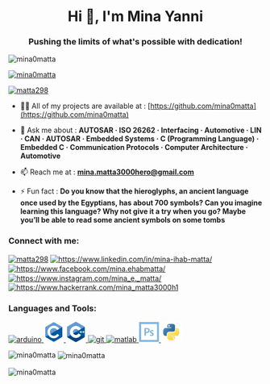 <h1 align="center">Hi 👋, I'm Mina Yanni</h1>
<h3 align="center">Pushing the limits of what's possible with dedication!</h3>

<p align="left"> <img src="https://komarev.com/ghpvc/?username=mina0matta&label=Profile%20views&color=0e75b6&style=flat" alt="mina0matta" /> </p>

<p align="left"> <a href="https://github.com/ryo-ma/github-profile-trophy"><img src="https://github-profile-trophy.vercel.app/?username=mina0matta" alt="mina0matta" /></a> </p>

<p align="left"> <a href="https://twitter.com/matta298" target="blank"><img src="https://img.shields.io/twitter/follow/matta298?logo=twitter&style=for-the-badge" alt="matta298" /></a> </p>

- 👨‍💻 All of my projects are available at : [https://github.com/mina0matta](https://github.com/mina0matta)

- 💬 Ask me about : **AUTOSAR · ISO 26262 · Interfacing · Automotive · LIN · CAN · AUTOSAR · Embedded Systems · C (Programming Language) · Embedded C · Communication Protocols · Computer Architecture · Automotive**

- 📫 Reach me at : **mina.matta3000hero@gmail.com**

- ⚡ Fun fact : **Do you know that the hieroglyphs, an ancient language once used by the Egyptians, has about 700 symbols? Can you imagine learning this language? Why not give it a try when you go? Maybe you’ll be able to read some ancient symbols on some tombs**

<h3 align="left">Connect with me:</h3>
<p align="left">
<a href="https://twitter.com/matta298" target="blank"><img align="center" src="https://raw.githubusercontent.com/rahuldkjain/github-profile-readme-generator/master/src/images/icons/Social/twitter.svg" alt="matta298" height="30" width="40" /></a>
<a href="https://linkedin.com/in/mina-ihab-matta/" target="blank"><img align="center" src="https://raw.githubusercontent.com/rahuldkjain/github-profile-readme-generator/master/src/images/icons/Social/linked-in-alt.svg" alt="https://www.linkedin.com/in/mina-ihab-matta/" height="30" width="40" /></a>
<a href="https://www.facebook.com/mina.ehabmatta/" target="blank"><img align="center" src="https://raw.githubusercontent.com/rahuldkjain/github-profile-readme-generator/master/src/images/icons/Social/facebook.svg" alt="https://www.facebook.com/mina.ehabmatta/" height="30" width="40" /></a>
<a href="https://www.instagram.com/mina_e._matta/" target="blank"><img align="center" src="https://raw.githubusercontent.com/rahuldkjain/github-profile-readme-generator/master/src/images/icons/Social/instagram.svg" alt="https://www.instagram.com/mina_e._matta/" height="30" width="40" /></a>
<a href="https://www.hackerrank.com/mina_matta3000h1" target="blank"><img align="center" src="https://raw.githubusercontent.com/rahuldkjain/github-profile-readme-generator/master/src/images/icons/Social/hackerrank.svg" alt="https://www.hackerrank.com/mina_matta3000h1" height="30" width="40" /></a>
</p>

<h3 align="left">Languages and Tools:</h3>
<p align="left"> <a href="https://www.arduino.cc/" target="_blank" rel="noreferrer"> <img src="https://cdn.worldvectorlogo.com/logos/arduino-1.svg" alt="arduino" width="40" height="40"/> </a> <a href="https://www.cprogramming.com/" target="_blank" rel="noreferrer"> <img src="https://raw.githubusercontent.com/devicons/devicon/master/icons/c/c-original.svg" alt="c" width="40" height="40"/> </a> <a href="https://www.w3schools.com/cpp/" target="_blank" rel="noreferrer"> <img src="https://raw.githubusercontent.com/devicons/devicon/master/icons/cplusplus/cplusplus-original.svg" alt="cplusplus" width="40" height="40"/> </a> <a href="https://git-scm.com/" target="_blank" rel="noreferrer"> <img src="https://www.vectorlogo.zone/logos/git-scm/git-scm-icon.svg" alt="git" width="40" height="40"/> </a> <a href="https://www.mathworks.com/" target="_blank" rel="noreferrer"> <img src="https://upload.wikimedia.org/wikipedia/commons/2/21/Matlab_Logo.png" alt="matlab" width="40" height="40"/> </a> <a href="https://www.photoshop.com/en" target="_blank" rel="noreferrer"> <img src="https://raw.githubusercontent.com/devicons/devicon/master/icons/photoshop/photoshop-line.svg" alt="photoshop" width="40" height="40"/> </a> <a href="https://www.python.org" target="_blank" rel="noreferrer"> <img src="https://raw.githubusercontent.com/devicons/devicon/master/icons/python/python-original.svg" alt="python" width="40" height="40"/> </a> </p>

<p><img align="left" src="https://github-readme-stats.vercel.app/api/top-langs?username=mina0matta&show_icons=true&locale=en&layout=compact" alt="mina0matta" /></p>

<p>&nbsp;<img align="center" src="https://github-readme-stats.vercel.app/api?username=mina0matta&show_icons=true&locale=en" alt="mina0matta" /></p>

<p><img align="center" src="https://github-readme-streak-stats.herokuapp.com/?user=mina0matta&" alt="mina0matta" /></p>
